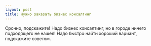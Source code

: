 ```yaml
---
layout: post 
title: Нужно заказать бизнес консалтинг 
--- 
```

Срочно, подскажите! Надо бизнес консалтинг, но в городе ничего подходящего не нашёл! Надо быстро найти хороший вариант, подскажите советом.